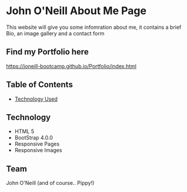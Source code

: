 # John O'Neill About Me Page

This website will give you some infomration about me, it contains a brief Bio, an image gallery and a contact form

## Find my Portfolio here

https://joneill-bootcamp.github.io/Portfolio/index.html

## Table of Contents

- [Technology Used](#Technology)

## Technology

- HTML 5
- BootStrap 4.0.0
- Responsive Pages
- Responsive Images

## Team

John O'Neill
(and of course.. Pippy!)

